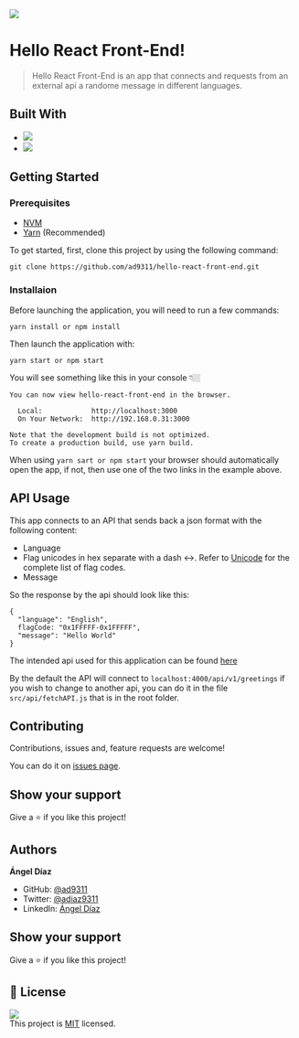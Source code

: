 ![](https://img.shields.io/badge/Microverse-blueviolet)

# Hello React Front-End!

> Hello React Front-End is an app that connects and requests from an external api a randome message in different languages. 

## Built With

- ![](https://img.shields.io/badge/-React-blue)
- ![](https://img.shields.io/badge/-Redux-blueviolet)

## Getting Started

### Prerequisites

- [NVM](https://github.com/nvm-sh/nvm)
- [Yarn](https://classic.yarnpkg.com/en/docs/install/#debian-stable) (Recommended)

To get started, first, clone this project by using the following command:

```
git clone https://github.com/ad9311/hello-react-front-end.git
```

### Installaion

Before launching the application, you will need to run a few commands:</br>

```
yarn install or npm install
```

Then launch the application with:</br>
```
yarn start or npm start
```
You will see something like this in your console 👇🏼
```
You can now view hello-react-front-end in the browser.

  Local:            http://localhost:3000
  On Your Network:  http://192.168.0.31:3000

Note that the development build is not optimized.
To create a production build, use yarn build.
```
When using `yarn sart or npm start` your browser should automatically open the app, if not, then use one of the two links in the example above.

## API Usage

This app connects to an API that sends back a json format with the following content:
- Language
- Flag unicodes in hex separate with a dash <->. Refer to [Unicode](https://www.unicode.org/emoji/charts/full-emoji-list.html) for the complete list of flag codes.
- Message

So the response by the api should look like this:

```
{
  "language": "English",
  flagCode: "0x1FFFFF-0x1FFFFF",
  "message": "Hello World"
}
```

The intended api used for this application can be found [here](https://github.com/ad9311/hello-rails-back-end)

By the default the API will connect to `localhost:4000/api/v1/greetings` if you wish to change to another api, you can do it in the file `src/api/fetchAPI.js` that is in the root folder.

## Contributing

Contributions, issues and, feature requests are welcome!

You can do it on [issues page](https://github.com/ad9311/hello-react-front-end/issues).

## Show your support

Give a ⭐️ if you like this project!

## Authors

**Ángel Díaz**

- GitHub: [@ad9311](https://github.com/ad9311)
- Twitter: [@adiaz9311](https://twitter.com/adiaz9311)
- LinkedIn: [Ángel Díaz](https://www.linkedin.com/in/ad9311/)

## Show your support

Give a ⭐️ if you like this project!

## 📝 License

![](https://img.shields.io/badge/license-MIT-green)</br>
This project is [MIT](./LICENSE) licensed.
